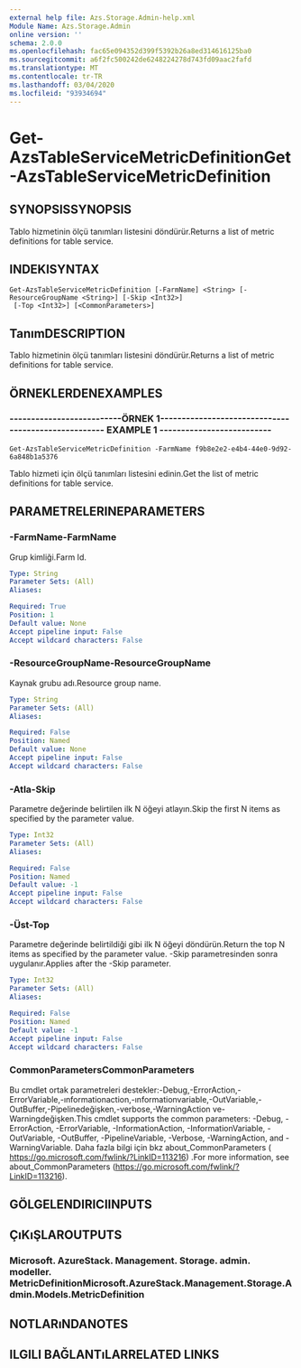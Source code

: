 ```yaml
---
external help file: Azs.Storage.Admin-help.xml
Module Name: Azs.Storage.Admin
online version: ''
schema: 2.0.0
ms.openlocfilehash: fac65e094352d399f5392b26a8ed314616125ba0
ms.sourcegitcommit: a6f2fc500242de6248224278d743fd09aac2fafd
ms.translationtype: MT
ms.contentlocale: tr-TR
ms.lasthandoff: 03/04/2020
ms.locfileid: "93934694"
---
```

# <span data-ttu-id="1e22b-101">Get-AzsTableServiceMetricDefinition</span><span class="sxs-lookup"><span data-stu-id="1e22b-101">Get-AzsTableServiceMetricDefinition</span></span>

## <span data-ttu-id="1e22b-102">SYNOPSIS</span><span class="sxs-lookup"><span data-stu-id="1e22b-102">SYNOPSIS</span></span>
<span data-ttu-id="1e22b-103">Tablo hizmetinin ölçü tanımları listesini döndürür.</span><span class="sxs-lookup"><span data-stu-id="1e22b-103">Returns a list of metric definitions for table service.</span></span>

## <span data-ttu-id="1e22b-104">INDEKI</span><span class="sxs-lookup"><span data-stu-id="1e22b-104">SYNTAX</span></span>

```
Get-AzsTableServiceMetricDefinition [-FarmName] <String> [-ResourceGroupName <String>] [-Skip <Int32>]
 [-Top <Int32>] [<CommonParameters>]
```

## <span data-ttu-id="1e22b-105">Tanım</span><span class="sxs-lookup"><span data-stu-id="1e22b-105">DESCRIPTION</span></span>
<span data-ttu-id="1e22b-106">Tablo hizmetinin ölçü tanımları listesini döndürür.</span><span class="sxs-lookup"><span data-stu-id="1e22b-106">Returns a list of metric definitions for table service.</span></span>

## <span data-ttu-id="1e22b-107">ÖRNEKLERDEN</span><span class="sxs-lookup"><span data-stu-id="1e22b-107">EXAMPLES</span></span>

### <span data-ttu-id="1e22b-108">--------------------------ÖRNEK 1--------------------------</span><span class="sxs-lookup"><span data-stu-id="1e22b-108">-------------------------- EXAMPLE 1 --------------------------</span></span>
```
Get-AzsTableServiceMetricDefinition -FarmName f9b8e2e2-e4b4-44e0-9d92-6a848b1a5376
```

<span data-ttu-id="1e22b-109">Tablo hizmeti için ölçü tanımları listesini edinin.</span><span class="sxs-lookup"><span data-stu-id="1e22b-109">Get the list of metric definitions for table service.</span></span>

## <span data-ttu-id="1e22b-110">PARAMETRELERINE</span><span class="sxs-lookup"><span data-stu-id="1e22b-110">PARAMETERS</span></span>

### <span data-ttu-id="1e22b-111">-FarmName</span><span class="sxs-lookup"><span data-stu-id="1e22b-111">-FarmName</span></span>
<span data-ttu-id="1e22b-112">Grup kimliği.</span><span class="sxs-lookup"><span data-stu-id="1e22b-112">Farm Id.</span></span>

```yaml
Type: String
Parameter Sets: (All)
Aliases: 

Required: True
Position: 1
Default value: None
Accept pipeline input: False
Accept wildcard characters: False
```

### <span data-ttu-id="1e22b-113">-ResourceGroupName</span><span class="sxs-lookup"><span data-stu-id="1e22b-113">-ResourceGroupName</span></span>
<span data-ttu-id="1e22b-114">Kaynak grubu adı.</span><span class="sxs-lookup"><span data-stu-id="1e22b-114">Resource group name.</span></span>

```yaml
Type: String
Parameter Sets: (All)
Aliases: 

Required: False
Position: Named
Default value: None
Accept pipeline input: False
Accept wildcard characters: False
```

### <span data-ttu-id="1e22b-115">-Atla</span><span class="sxs-lookup"><span data-stu-id="1e22b-115">-Skip</span></span>
<span data-ttu-id="1e22b-116">Parametre değerinde belirtilen ilk N öğeyi atlayın.</span><span class="sxs-lookup"><span data-stu-id="1e22b-116">Skip the first N items as specified by the parameter value.</span></span>

```yaml
Type: Int32
Parameter Sets: (All)
Aliases: 

Required: False
Position: Named
Default value: -1
Accept pipeline input: False
Accept wildcard characters: False
```

### <span data-ttu-id="1e22b-117">-Üst</span><span class="sxs-lookup"><span data-stu-id="1e22b-117">-Top</span></span>
<span data-ttu-id="1e22b-118">Parametre değerinde belirtildiği gibi ilk N öğeyi döndürün.</span><span class="sxs-lookup"><span data-stu-id="1e22b-118">Return the top N items as specified by the parameter value.</span></span>
<span data-ttu-id="1e22b-119">-Skip parametresinden sonra uygulanır.</span><span class="sxs-lookup"><span data-stu-id="1e22b-119">Applies after the -Skip parameter.</span></span>

```yaml
Type: Int32
Parameter Sets: (All)
Aliases: 

Required: False
Position: Named
Default value: -1
Accept pipeline input: False
Accept wildcard characters: False
```

### <span data-ttu-id="1e22b-120">CommonParameters</span><span class="sxs-lookup"><span data-stu-id="1e22b-120">CommonParameters</span></span>
<span data-ttu-id="1e22b-121">Bu cmdlet ortak parametreleri destekler:-Debug,-ErrorAction,-ErrorVariable,-ınformationaction,-ınformationvariable,-OutVariable,-OutBuffer,-Pipelinedeğişken,-verbose,-WarningAction ve-Warningdeğişken.</span><span class="sxs-lookup"><span data-stu-id="1e22b-121">This cmdlet supports the common parameters: -Debug, -ErrorAction, -ErrorVariable, -InformationAction, -InformationVariable, -OutVariable, -OutBuffer, -PipelineVariable, -Verbose, -WarningAction, and -WarningVariable.</span></span> <span data-ttu-id="1e22b-122">Daha fazla bilgi için bkz about_CommonParameters ( https://go.microsoft.com/fwlink/?LinkID=113216) .</span><span class="sxs-lookup"><span data-stu-id="1e22b-122">For more information, see about_CommonParameters (https://go.microsoft.com/fwlink/?LinkID=113216).</span></span>

## <span data-ttu-id="1e22b-123">GÖLGELENDIRICI</span><span class="sxs-lookup"><span data-stu-id="1e22b-123">INPUTS</span></span>

## <span data-ttu-id="1e22b-124">ÇıKıŞLAR</span><span class="sxs-lookup"><span data-stu-id="1e22b-124">OUTPUTS</span></span>

### <span data-ttu-id="1e22b-125">Microsoft. AzureStack. Management. Storage. admin. modeller. MetricDefinition</span><span class="sxs-lookup"><span data-stu-id="1e22b-125">Microsoft.AzureStack.Management.Storage.Admin.Models.MetricDefinition</span></span>

## <span data-ttu-id="1e22b-126">NOTLARıNDA</span><span class="sxs-lookup"><span data-stu-id="1e22b-126">NOTES</span></span>

## <span data-ttu-id="1e22b-127">ILGILI BAĞLANTıLAR</span><span class="sxs-lookup"><span data-stu-id="1e22b-127">RELATED LINKS</span></span>

